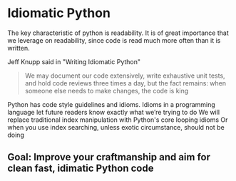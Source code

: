 # Idiomatic Python

The key characteristic of python is readability. It is of great importance that we leverage on readability, since code is read much more often than it is written.

Jeff Knupp said in "Writing Idiomatic Python"
> We may document our code extensively, write exhaustive unit tests,
> and hold code reviews three times a day, but the fact remains: when 
> someone else needs to make changes, the code is king


Python has code style guidelines and idioms. Idioms in a programming language let future readers know exactly what we’re trying to do
We will replace traditional index manipulation with Python's core looping idioms
Or when you use index searching, unless exotic circumstance, should not be doing

## Goal: Improve your craftmanship and aim for clean fast, idimatic Python code

